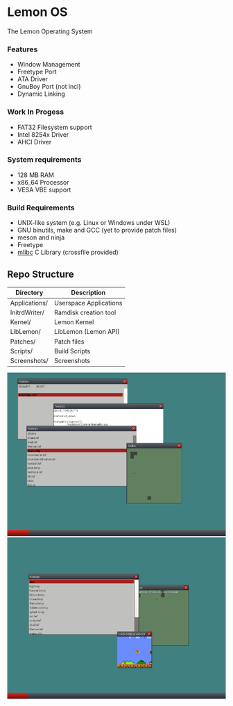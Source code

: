 # Lemon OS

The Lemon Operating System

### Features
- Window Management
- Freetype Port
- ATA Driver
- GnuBoy Port (not incl)
- Dynamic Linking

### Work In Progess
- FAT32 Filesystem support
- Intel 8254x Driver
- AHCI Driver

### System requirements
- 128 MB RAM
- x86_64 Processor
- VESA VBE support

### Build Requirements
- UNIX-like system (e.g. Linux or Windows under WSL)
- GNU binutils, make and GCC (yet to provide patch files)
- meson and ninja
- Freetype
- [mlibc](https://github.com/managarm/mlibc) C Library (crossfile provided)

## Repo Structure

| Directory     | Description            |
| ------------- | ---------------------- |
| Applications/ | Userspace Applications |
| InitrdWriter/ | Ramdisk creation tool  |
| Kernel/       | Lemon Kernel           |
| LibLemon/     | LibLemon (Lemon API)   |
| Patches/      | Patch files            |
| Scripts/      | Build Scripts          |
| Screenshots/  | Screenshots            |

![Lemon OS Screenshot](Screenshots/image2.png)
![Lemon OS Screenshot](Screenshots/image.png)
